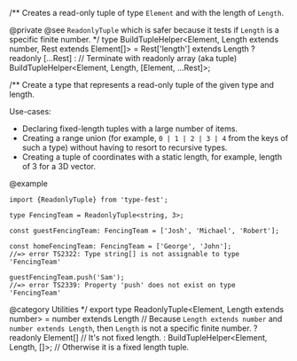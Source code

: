 /\*\*
Creates a read-only tuple of type `Element` and with the length of `Length`.

@private
@see `ReadonlyTuple` which is safer because it tests if `Length` is a specific finite number.
\*/
type BuildTupleHelper\<Element, Length extends number, Rest extends Element\[\]\> =
Rest\['length'\] extends Length ?
readonly \[...Rest\] : // Terminate with readonly array (aka tuple)
BuildTupleHelper\<Element, Length, \[Element, ...Rest\]\>;

/\*\*
Create a type that represents a read-only tuple of the given type and length.

Use-cases:

- Declaring fixed-length tuples with a large number of items.
- Creating a range union (for example, `0 | 1 | 2 | 3 | 4` from the keys of such a type) without having to resort to recursive types.
- Creating a tuple of coordinates with a static length, for example, length of 3 for a 3D vector.

@example

    import {ReadonlyTuple} from 'type-fest';

    type FencingTeam = ReadonlyTuple<string, 3>;

    const guestFencingTeam: FencingTeam = ['Josh', 'Michael', 'Robert'];

    const homeFencingTeam: FencingTeam = ['George', 'John'];
    //=> error TS2322: Type string[] is not assignable to type 'FencingTeam'

    guestFencingTeam.push('Sam');
    //=> error TS2339: Property 'push' does not exist on type 'FencingTeam'

@category Utilities
\*/
export type ReadonlyTuple\<Element, Length extends number\> =
number extends Length
// Because `Length extends number` and `number extends Length`, then `Length` is not a specific finite number.
? readonly Element\[\] // It's not fixed length.
: BuildTupleHelper\<Element, Length, \[\]\>; // Otherwise it is a fixed length tuple.
